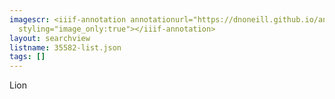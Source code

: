 ```yaml
---
imagescr: <iiif-annotation annotationurl="https://dnoneill.github.io/annotate/annotations/35582-1.json"
  styling="image_only:true"></iiif-annotation>
layout: searchview
listname: 35582-list.json
tags: []
---
```

Lion